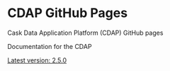 CDAP GitHub Pages
=================

Cask Data Application Platform (CDAP) GitHub pages

Documentation for the CDAP

[Latest version: 2.5.0](docs.cdap.io/cdap/current)
